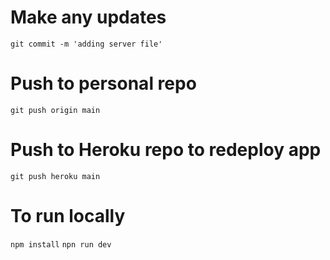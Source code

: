 # Make any updates
`git commit -m 'adding server file'`

# Push to personal repo
`git push origin main`

# Push to Heroku repo to redeploy app
`git push heroku main`

# To run locally 
`npm install`
`npn run dev`